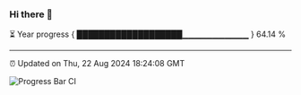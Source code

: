 ### Hi there 👋

⏳ Year progress { ███████████████████▁▁▁▁▁▁▁▁▁▁▁ } 64.14 %

---

⏰ Updated on Thu, 22 Aug 2024 18:24:08 GMT

![Progress Bar CI](https://github.com/liununu/liununu/workflows/Progress%20Bar%20CI/badge.svg)
